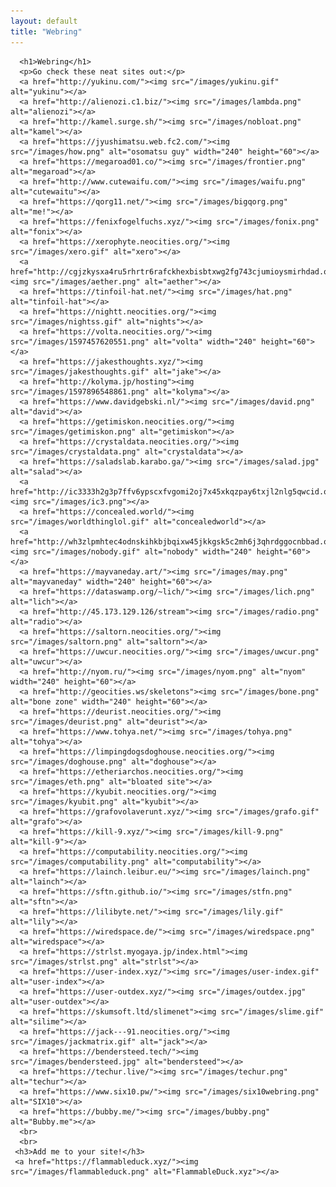 ```yaml
---
layout: default
title: "Webring"
---
```

<div>
    
      <h1>Webring</h1>	
	  <p>Go check these neat sites out:</p>
	  <a href="http://yukinu.com/"><img src="/images/yukinu.gif" alt="yukinu"></a>
      <a href="http://alienozi.c1.biz/"><img src="/images/lambda.png" alt="alienozi"></a>
	  <a href="http://kamel.surge.sh/"><img src="/images/nobloat.png" alt="kamel"></a>
      <a href="https://jyushimatsu.web.fc2.com/"><img src="/images/how.png" alt="osomatsu guy" width="240" height="60"></a>
	  <a href="https://megaroad01.co/"><img src="/images/frontier.png" alt="megaroad"></a>
	  <a href="http://www.cutewaifu.com/"><img src="/images/waifu.png" alt="cutewaitu"></a>
	  <a href="https://qorg11.net/"><img src="/images/bigqorg.png" alt="me!"></a>
	  <a href="https://fenixfogelfuchs.xyz/"><img src="/images/fonix.png" alt="fonix"></a>
	  <a href="https://xerophyte.neocities.org/"><img src="/images/xero.gif" alt="xero"></a>
	  <a href="http://cgjzkysxa4ru5rhrtr6rafckhexbisbtxwg2fg743cjumioysmirhdad.onion/"><img src="/images/aether.png" alt="aether"></a>
	  <a href="https://tinfoil-hat.net/"><img src="/images/hat.png" alt="tinfoil-hat"></a>
	  <a href="https://nightt.neocities.org/"><img src="/images/nightss.gif" alt="nights"></a>
	  <a href="https://volta.neocities.org/"><img src="/images/1597457620551.png" alt="volta" width="240" height="60"></a>
	  <a href="https://jakesthoughts.xyz/"><img src="/images/jakesthoughts.gif" alt="jake"></a>
	  <a href="http://kolyma.jp/hosting"><img src="/images/1597896548861.png" alt="kolyma"></a>
      <a href="https://www.davidgebski.nl/"><img src="/images/david.png" alt="david"></a>
	  <a href="https://getimiskon.neocities.org/"><img src="/images/getimiskon.png" alt="getimiskon"></a>
	  <a href="https://crystaldata.neocities.org/"><img src="/images/crystaldata.png" alt="crystaldata"></a>
	  <a href="https://saladslab.karabo.ga/"><img src="/images/salad.jpg" alt="salad"></a>
	  <a href="http://ic3333h2g3p7ffv6ypscxfvgomi2oj7x45xkqzpay6txjl2nlg5qwcid.onion/"><img src="/images/ic3.png"></a>
	  <a href="https://concealed.world/"><img src="/images/worldthinglol.gif" alt="concealedworld"></a>
	  <a href="http://wh3zlpmhtec4odnskihkbjbqixw45jkkgsk5c2mh6j3qhrdggocnbbad.onion/"><img src="/images/nobody.gif" alt="nobody" width="240" height="60"></a>
	  <a href="https://mayvaneday.art/"><img src="/images/may.png" alt="mayvaneday" width="240" height="60"></a>
	  <a href="https://dataswamp.org/~lich/"><img src="/images/lich.png" alt="lich"></a>
	  <a href="http://45.173.129.126/stream"><img src="/images/radio.png" alt="radio"></a>
	  <a href="https://saltorn.neocities.org/"><img src="/images/saltorn.png" alt="saltorn"></a>
	  <a href="https://uwcur.neocities.org/"><img src="/images/uwcur.png" alt="uwcur"></a>
	  <a href="http://nyom.ru/"><img src="/images/nyom.png" alt="nyom" width="240" height="60"></a>
	  <a href="http://geocities.ws/skeletons"><img src="/images/bone.png" alt="bone zone" width="240" height="60"></a>
	  <a href="https://deurist.neocities.org/"><img src="/images/deurist.png" alt="deurist"></a>
	  <a href="https://www.tohya.net/"><img src="/images/tohya.png" alt="tohya"></a>
      <a href="https://limpingdogsdoghouse.neocities.org/"><img src="/images/doghouse.png" alt="doghouse"></a>
	  <a href="https://etheriarchos.neocities.org/"><img src="/images/eth.png" alt="bloated site"></a>
	  <a href="https://kyubit.neocities.org/"><img src="/images/kyubit.png" alt="kyubit"></a>
	  <a href="https://grafovolaverunt.xyz/"><img src="/images/grafo.gif" alt="grafo"></a>
	  <a href="https://kill-9.xyz/"><img src="/images/kill-9.png" alt="kill-9"></a>
	  <a href="https://computability.neocities.org/"><img src="/images/computability.png" alt="computability"></a>
      <a href="https://lainch.leibur.eu/"><img src="/images/lainch.png" alt="lainch"></a>
	  <a href="https://sftn.github.io/"><img src="/images/stfn.png" alt="sftn"></a>
	  <a href="https://lilibyte.net/"><img src="/images/lily.gif" alt="lily"></a>
	  <a href="https://wiredspace.de/"><img src="/images/wiredspace.png" alt="wiredspace"></a>
	  <a href="https://strlst.myogaya.jp/index.html"><img src="/images/strlst.png" alt="strlst"></a>
	  <a href="https://user-index.xyz/"><img src="/images/user-index.gif" alt="user-index"></a>
	  <a href="https://user-outdex.xyz/"><img src="/images/outdex.jpg" alt="user-outdex"></a>
	  <a href="https://skumsoft.ltd/slimenet"><img src="/images/slime.gif" alt="silime"></a>
	  <a href="https://jack---91.neocities.org/"><img src="/images/jackmatrix.gif" alt="jack"></a>
	  <a href="https://bendersteed.tech/"><img src="/images/bendersteed.jpg" alt="bendersteed"></a>
	  <a href="https://techur.live/"><img src="/images/techur.png" alt="techur"></a>
	  <a href="https://www.six10.pw/"><img src="/images/six10webring.png" alt="SIX10"></a>
	  <a href="https://bubby.me/"><img src="/images/bubby.png" alt="Bubby.me"></a>
	  <br>
	  <br>
	 <h3>Add me to your site!</h3>
	 <a href="https://flammableduck.xyz/"><img src="/images/flammableduck.png" alt="FlammableDuck.xyz"></a>

</div>
